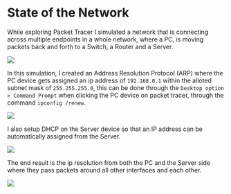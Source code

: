 # State of the Network 

While exploring Packet Tracer I simulated a network that is connecting across multiple endpoints in a whole network, where a PC, is moving packets back and forth to a Switch, a Router and a Server.

![](state_of_network.png)

In this simulation, I created an Address Resolution Protocol (ARP) where the PC device gets assigned an ip address of ```192.168.0.1``` within the alloted subnet mask of ```255.255.255.0```, this can be done through the ```Desktop option > Command Prompt``` when clicking the PC device on packet tracer, through the command ```ipconfig /renew```.

![](cli_pc.png)

I also setup DHCP on the Server device so that an IP address can be automatically assigned from the Server.

![](dhcp_server.png)

The end result is the ip resolution from both the PC and the Server side where they pass packets around all other interfaces and each other.

![](router_cli.png)

